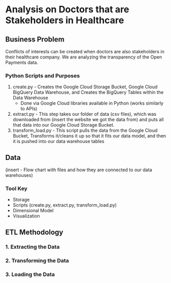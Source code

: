 # Analysis on Doctors that are Stakeholders in Healthcare 
## Business Problem
Conflicts of interests can be created when doctors are also stakeholders in their healthcare company. We are analyzing the transparency of the Open Payments data.
### Python Scripts and Purposes
1. create.py - Creates the Google Cloud Storage Bucket, Google Cloud BigQuery Data Warehouse, and Creates the BigQuery Tables within the Data Warehouse
   - Done via Google Cloud libraries available in Python (works similarly to APIs)
2. extract.py - This step takes our folder of data (csv files), which was downloaded from (insert the website we got the data from) and puts all that data into our Google Cloud Storage Bucket.
3. transform_load.py - This script pulls the data from the Google Cloud Bucket, Transforms it/cleans it up so that it fits our data model, and then it is pushed into our data warehouse tables
## Data
(insert - Flow chart with files and how they are connected to our data warehouses)
### Tool Key
- Storage 
- Scripts (create.py, extract.py, transform_load.py)
- Dimensional Model
- Visualization
## ETL Methodology

### 1. Extracting the Data
 
### 2. Transforming the Data

### 3. Loading the Data

